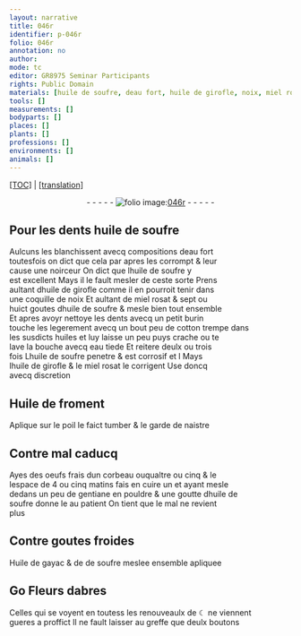 ```yaml
---
layout: narrative
title: 046r
identifier: p-046r
folio: 046r
annotation: no
author:
mode: tc
editor: GR8975 Seminar Participants
rights: Public Domain
materials: [huile de soufre, deau fort, huile de girofle, noix, miel rosat, cotton, eau, Huile de froment, oeufs frais dun corbeau, gentiane, Huile de gayac, de soufre, Fleurs dabres]
tools: []
measurements: []
bodyparts: []
places: []
plants: []
professions: []
environments: []
animals: []
---
```


<p><a href="{{ site.baseurl }}/diplomatic/">[TOC]</a> | <a href="{{ site.baseurl }}/texts/p-046r_tl/" target="_blank">[translation]</a></p><div class="folio" align="center">- - - - - <a href="http://gallica.bnf.fr/ark:/12148/btv1b10500001g/f97.item" target="_blank"><img src="https://cu-mkp.github.io/2017-workshop-edition/assets/photo-icon.png" alt="folio image: " style="display:inline-block; margin-bottom:-3px;"/>046r</a> - - - - - </div>  
  

## Pour les dents <span class="m">huile de soufre</span>

 
Aulcuns les blanchissent avecq compositions <span class="m">deau fort</span><br/> toutesfois on dict que cela par apres les corrompt & leur<br/> cause une noirceur On dict que l<span class="m">huile de soufre</span> y<br/> est excellent Mays il le fault mesler de ceste sorte Prens<br/> aultant d<span class="m">huile de girofle</span> comme il en pourroit tenir dans<br/> une coquille de <span class="m">noix</span> Et aultant de <span class="m">miel rosat</span> & sept ou<br/> huict goutes dhuile de soufre & mesle bien tout ensemble<br/> Et apres avoyr nettoye les dents avecq un petit burin<br/> touche les legerement avecq un <span class="del">bout</span> peu de <span class="m">cotton</span> trempe dans<br/> les susdicts huiles et luy laisse un peu puys crache ou te<br/> lave la bouche avecq <span class="m">eau</span> tiede Et reitere deulx ou trois<br/> fois L<span class="m">huile de soufre</span> penetre & est corrosif <span class="del">et l</span> Mays<br/> l<span class="m">huile de girofle</span> & le miel rosat le corrigent Use doncq<br/> avecq discretion
 
 
  

## <span class="m">Huile de froment</span>

 
Aplique sur le poil le faict tumber & le garde de naistre
 
 
  

## Contre mal caducq

 
Ayes des <span class="m">oeufs frais dun corbeau</span> <span class="del">ou</span>qualtre ou cinq & <span class="del">le</span><br/> lespace de 4 ou cinq matins fais en cuire un et ayant mesle<br/> dedans un peu de <span class="m">gentiane</span> en pouldre & une goutte d<span class="m">huile de<br/> soufre</span> donne le au patient On tient que le mal ne revient<br/> plus
 
 
  

## Contre goutes froides

 
<span class="m">Huile de gayac</span> & de <span class="m">de soufre</span> meslee ensemble apliquee
 
 
  

## <span class="del">Go</span> <span class="m">Fleurs dabres</span>

 
Celles qui se voyent en tout<span class="del">es</span><span class="add">s</span> les renouveaulx de ☾ ne viennent<br/> gueres a proffict Il ne fault laisser au greffe que deulx boutons
 
